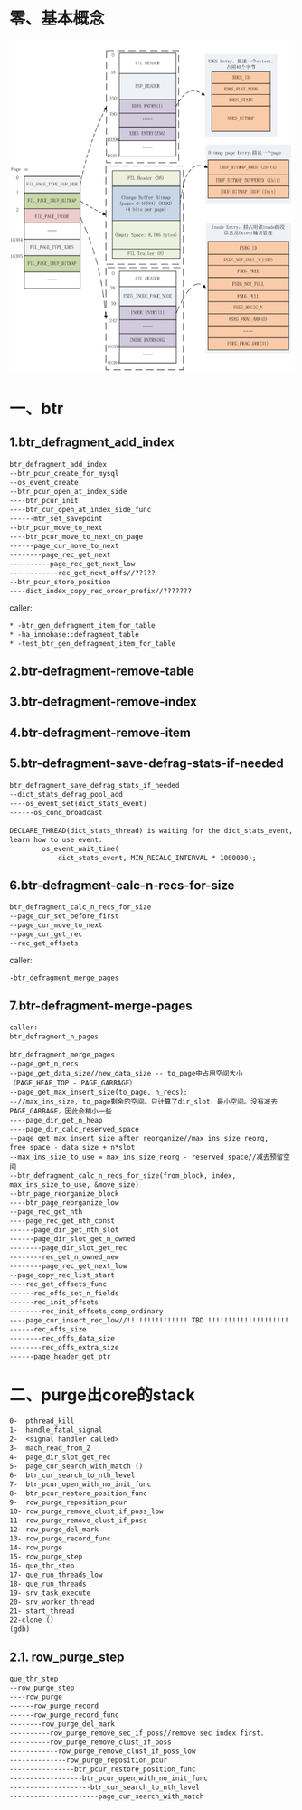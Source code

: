 # 零、基本概念
![](./resources/tablespace_management.png)
# 一、btr
## 1.btr\_defragment\_add_index


	btr_defragment_add_index
	--btr_pcur_create_for_mysql
	--os_event_create
	--btr_pcur_open_at_index_side
	----btr_pcur_init
	----btr_cur_open_at_index_side_func
	------mtr_set_savepoint
	--btr_pcur_move_to_next
	----btr_pcur_move_to_next_on_page
	------page_cur_move_to_next
	--------page_rec_get_next
	----------page_rec_get_next_low
	------------rec_get_next_offs//?????
	--btr_pcur_store_position
	----dict_index_copy_rec_order_prefix//???????


caller:

	* -btr_gen_defragment_item_for_table
	* -ha_innobase::defragment_table
	* -test_btr_gen_defragment_item_for_table



## 2.btr-defragment-remove-table

## 3.btr-defragment-remove-index

## 4.btr-defragment-remove-item

## 5.btr-defragment-save-defrag-stats-if-needed

	btr_defragment_save_defrag_stats_if_needed
	--dict_stats_defrag_pool_add
	----os_event_set(dict_stats_event)
	------os_cond_broadcast
	
	DECLARE_THREAD(dict_stats_thread) is waiting for the dict_stats_event, learn how to use event.
	        os_event_wait_time(
	            dict_stats_event, MIN_RECALC_INTERVAL * 1000000);  
            
## 6.btr-defragment-calc-n-recs-for-size

	btr_defragment_calc_n_recs_for_size
	--page_cur_set_before_first
	--page_cur_move_to_next
	--page_cur_get_rec
	--rec_get_offsets

caller:

	-btr_defragment_merge_pages


## 7.btr-defragment-merge-pages

	caller:
	btr_defragment_n_pages
	
	btr_defragment_merge_pages
	--page_get_n_recs
	--page_get_data_size//new_data_size -- to_page中占用空间大小（PAGE_HEAP_TOP - PAGE_GARBAGE）
	--page_get_max_insert_size(to_page, n_recs);
	--//max_ins_size, to_page剩余的空间。只计算了dir_slot，最小空间。没有减去PAGE_GARBAGE，因此会稍小一些
	----page_dir_get_n_heap
	----page_dir_calc_reserved_space
	--page_get_max_insert_size_after_reorganize//max_ins_size_reorg, free_space - data_size + n*slot
	--max_ins_size_to_use = max_ins_size_reorg - reserved_space//减去预留空间
	--btr_defragment_calc_n_recs_for_size(from_block, index, max_ins_size_to_use, &move_size)
	--btr_page_reorganize_block
	----btr_page_reorganize_low
	--page_rec_get_nth
	----page_rec_get_nth_const
	------page_dir_get_nth_slot
	------page_dir_slot_get_n_owned
	--------page_dir_slot_get_rec
	--------rec_get_n_owned_new
	--------page_rec_get_next_low
	--page_copy_rec_list_start
	----rec_get_offsets_func
	------rec_offs_set_n_fields
	------rec_init_offsets
	--------rec_init_offsets_comp_ordinary
	----page_cur_insert_rec_low//!!!!!!!!!!!!!!! TBD !!!!!!!!!!!!!!!!!!!!
	------rec_offs_size
	--------rec_offs_data_size 
	--------rec_offs_extra_size
	------page_header_get_ptr
	
	
	
	
	









# 二、purge出core的stack

	0-  pthread_kill 
	1-  handle_fatal_signal 
	2-  <signal handler called>
	3-  mach_read_from_2 
	4-  page_dir_slot_get_rec 
	5-  page_cur_search_with_match ()
	6-  btr_cur_search_to_nth_level 
	7-  btr_pcur_open_with_no_init_func
	8-  btr_pcur_restore_position_func 
	9-  row_purge_reposition_pcur
	10- row_purge_remove_clust_if_poss_low 
	11- row_purge_remove_clust_if_poss 
	12- row_purge_del_mark 
	13- row_purge_record_func
	14- row_purge 
	15- row_purge_step
	16- que_thr_step 
	17- que_run_threads_low
	18- que_run_threads
	19- srv_task_execute 
	20- srv_worker_thread 
	21- start_thread 
	22-clone () 
	(gdb)


## 2.1. row_purge_step
	que_thr_step
	--row_purge_step
	----row_purge
	------row_purge_record
	------row_purge_record_func
	--------row_purge_del_mark
	----------row_purge_remove_sec_if_poss//remove sec index first.
	----------row_purge_remove_clust_if_poss
	------------row_purge_remove_clust_if_poss_low
	--------------row_purge_reposition_pcur
	----------------btr_pcur_restore_position_func
	------------------btr_pcur_open_with_no_init_func
	--------------------btr_cur_search_to_nth_level
	----------------------page_cur_search_with_match






































